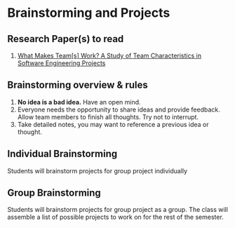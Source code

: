 # Brainstorming and Projects


## Research Paper(s) to read
1. [What Makes Team[s] Work? A Study of Team Characteristics in Software Engineering Projects](https://ieeexplore.ieee.org/document/9659667)

## Brainstorming overview & rules
1. **No idea is a bad idea.** Have an open mind.
3. Everyone needs the opportunity to share ideas and provide feedback.  Allow team members to finish all thoughts. Try not to interrupt. 
4. Take detailed notes, you may want to reference a previous idea or thought.

## Individual Brainstorming
Students will brainstorm projects for group project individually 

## Group Brainstorming
Students will brainstorm projects for group project as a group. The class will assemble a list of possible projects to work on for the rest of the semester.

